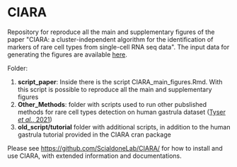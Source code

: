 # CIARA
Repository for reproduce all the main and supplementary figures of the paper "CIARA: a cluster-independent algorithm for the identification of markers of rare cell types from single-cell RNA seq data". 
The input data for generating the figures are available [here](https://hmgubox2.helmholtz-muenchen.de/index.php/s/x83jDLHobM7Qer6).

Folder:
1. **script_paper**: Inside there is the script CIARA_main_figures.Rmd. With this script is possible to reproduce all the main and supplementary figures
2. **Other_Methods**: folder with scripts used to run other pubslished methods for rare cell types detection on human gastrula dataset ([Tyser *et al.*, 2021](https://www.nature.com/articles/s41586-021-04158-y))
3. **old_script/tutorial** folder with additional scripts, in addition to the human gastrula tutorial provided in the CIARA cran package

Please see https://github.com/ScialdoneLab/CIARA/ for how to install and use CIARA, with extended information and documentations.

